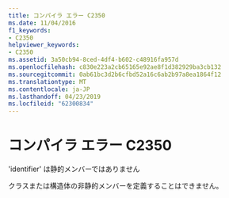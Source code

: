```yaml
---
title: コンパイラ エラー C2350
ms.date: 11/04/2016
f1_keywords:
- C2350
helpviewer_keywords:
- C2350
ms.assetid: 3a50cb94-8ced-4df4-b602-c48916fa957d
ms.openlocfilehash: c830e223a2cb65165e92ae8f1d382929ba3cb132
ms.sourcegitcommit: 0ab61bc3d2b6cfbd52a16c6ab2b97a8ea1864f12
ms.translationtype: MT
ms.contentlocale: ja-JP
ms.lasthandoff: 04/23/2019
ms.locfileid: "62300834"
---
```

# <a name="compiler-error-c2350"></a>コンパイラ エラー C2350

'identifier' は静的メンバーではありません

クラスまたは構造体の非静的メンバーを定義することはできません。